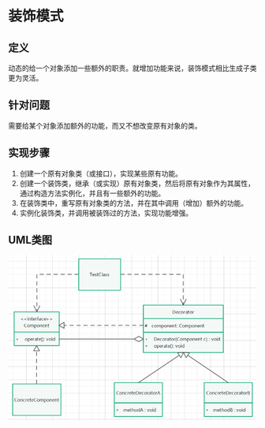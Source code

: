 # 装饰模式

## 定义

动态的给一个对象添加一些额外的职责。就增加功能来说，装饰模式相比生成子类更为灵活。

## 针对问题

需要给某个对象添加额外的功能，而又不想改变原有对象的类。

## 实现步骤

1. 创建一个原有对象类（或接口），实现某些原有功能。
2. 创建一个装饰类，继承（或实现）原有对象类，然后将原有对象作为其属性，通过构造方法实例化，并且有一些额外的功能。
3. 在装饰类中，重写原有对象类的方法，并在其中调用（增加）额外的功能。
4. 实例化装饰类，并调用被装饰过的方法，实现功能增强。

## UML类图

![](assets/装饰模式.png)

